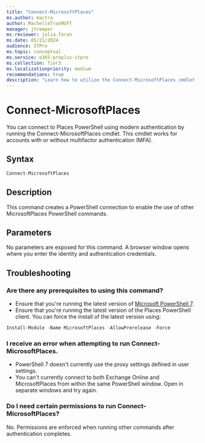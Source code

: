 ```yaml
---
title: "Connect-MicrosoftPlaces"
ms.author: mactra
author: MachelleTranMSFT
manager: jtremper
ms.reviewer: julia.foran
ms.date: 05/21/2024
audience: ITPro
ms.topic: conceptual
ms.service: o365-proplus-itpro
ms.collection: Tier3
ms.localizationpriority: medium
recommendations: true
description: "Learn how to utilize the Connect-MicrosoftPlaces cmdlet for Microsoft Places."
---
```


# Connect-MicrosoftPlaces

You can connect to Places PowerShell using modern authentication by running the Connect-MicrosoftPlaces cmdlet. This cmdlet works for accounts with or without multifactor authentication (MFA).

## Syntax

```powershell
Connect-MicrosoftPlaces
```

## Description

This command creates a PowerShell connection to enable the use of other MicrosoftPlaces PowerShell commands.

## Parameters

No parameters are exposed for this command. A browser window opens where you enter the identity and authentication credentials.

## Troubleshooting

### Are there any prerequisites to using this command?

* Ensure that you're running the latest version of [Microsoft PowerShell 7](/powershell/scripting/install/installing-powershell-on-windows).
* Ensure that you're running the latest version of the Places PowerShell client. You can force the install of the latest version using:

```powershell
Install-Module -Name MicrosoftPlaces -AllowPrerelease -Force
```

### I receive an error when attempting to run Connect-MicrosoftPlaces.

* PowerShell 7 doesn't currently use the proxy settings defined in user settings.
* You can't currently connect to both Exchange Online and MicrosoftPlaces from within the same PowerShell window. Open in separate windows and try again.
### Do I need certain permissions to run Connect-MicrosoftPlaces?

No.  Permissions are enforced when running other commands after authentication completes.

